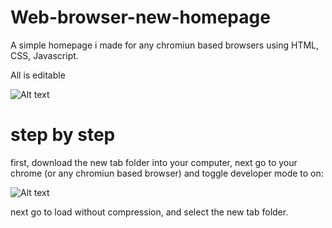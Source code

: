 # Web-browser-new-homepage
A simple homepage i made for any chromiun based browsers using HTML, CSS, Javascript.

All is editable

![Alt text](https://cdn.discordapp.com/attachments/809868081102323722/1088098074926272512/Captura_de_tela_de_2023-03-22_10-50-21.png "a title")

# step by step

first, download the new tab folder into your computer, next go to your chrome (or any chromiun based browser) and toggle developer mode to on:

![Alt text](https://cdn.discordapp.com/attachments/809868081102323722/1088100741337579621/Captura_de_tela_de_2023-03-22_11-02-44.png "a title")


next go to load without compression, and select the new tab folder.
